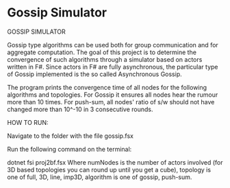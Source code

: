 # Gossip Simulator

GOSSIP SIMULATOR

Gossip type algorithms can be used both for group communication and for aggregate computation. The goal of this project is to determine the convergence of such algorithms through a simulator based on actors written in F#. Since actors in F# are fully asynchronous, the particular type of Gossip implemented is the so called Asynchronous Gossip.


The program prints the convergence time of all nodes for the following algorithms and topologies. For Gossip it ensures all nodes hear the rumour more than 10 times. For push-sum, all nodes' ratio of s/w should not have changed more than 10^-10 in 3 consecutive rounds.

HOW TO RUN:

Navigate to the folder with the file gossip.fsx

Run the following command on the terminal:

dotnet fsi proj2bf.fsx <numNodes> <topology> <algorithm>
Where numNodes is the number of actors involved (for 3D based topologies you can round up until you get a cube), topology is one of full, 3D, line, imp3D, algorithm is one of gossip, push-sum.

